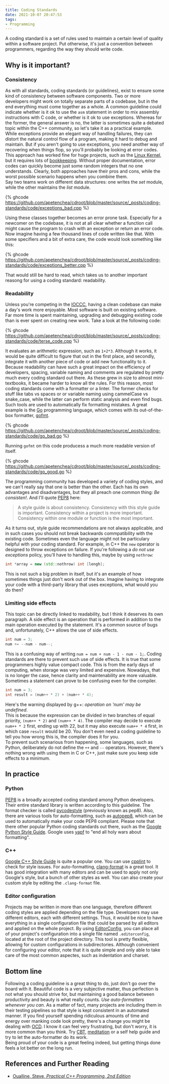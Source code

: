 ```yaml
---
title: Coding Standards
date: 2021-10-07 20:47:53
tags: 
- Programming
---
```


A coding standard is a set of rules used to maintain a certain level of quality within a software project.
Put otherwise, it's just a convention between programmers, regarding the way they should write code.

## Why is it important?

### Consistency

As with all standards, coding standards (or guidelines), exist to ensure some kind of consistency between
software components. Two or more developers might work on totally separate parts of a codebase, but in the end
everything must come together as a whole. A common guideline could indicate whether is it ok to use the `asm` statement
in order to mix assembly instructions with C code, or whether is it ok to use exceptions. Whereas for the former, the general
answer is no, the latter is sometimes quite a debated topic within the C++ community, so let's take it as a practical example.  
While exceptions provide an elegant way of handling failures, they can distort the natural control flow of a
program, making it hard to debug and maintain. But if you aren't going to use exceptions, you need another way of recovering
when things flop, so you'll probably be looking at error codes. This approach has worked fine for huge projects, such as
the [Linux Kernel](https://github.com/torvalds/linux), but it requires lots of [bookkeeping](https://man7.org/linux/man-pages/man3/errno.3.html).
Without proper documentation, error codes can quickly become just some random integers that no one understands.
Clearly, both approaches have their pros and cons, while the worst possible scenario happens when you combine them.  
Say two teams work on different data structures: one writes the *set* module, while the other maintains the *list* module.

{% ghcode https://github.com/apetenchea/cdroot/blob/master/source/_posts/coding-standards/code/exceptions_bad.cpp %}

Using these classes together becomes an error prone task. Especially for a newcomer on the codebase, it is not at all clear
whether a function call might cause the program to crash with an exception or return an error code. Now imagine having a few
thousand lines of code written like that. With some specifiers and a bit of extra care, the code would look something like this:

{% ghcode https://github.com/apetenchea/cdroot/blob/master/source/_posts/coding-standards/code/exceptions_better.cpp %}

That would still be hard to read, which takes us to another important reasong for using a coding standard: readability.

### Readability

Unless you're competing in the [IOCCC](https://www.ioccc.org/), having a clean codebase can make a day's work more enjoyable.
Most software is built on existing software. Far more time is spent maintaining, upgrading and debugging existing code than is
ever spent on creating new work. Take a look at the following code:

{% ghcode https://github.com/apetenchea/cdroot/blob/master/source/_posts/coding-standards/code/terse_code.cpp %}

It evaluates an arithmetic expression, such as `1+2*3`. Although it works, it would be quite difficult to figure that out in the
first place, and secondly, integrate it with another piece of code or add new functionality to it. Because readability can have
such a great impact on the efficiency of developers, spacing, variable naming and comments are regulated by pretty much
every coding standard out there. As these grew in size to almost mini-textbooks, it became harder to know all the rules. For this reason,
most coding standards come with a formatter or a linter. The former checks for stuff like tabs vs spaces or or variable naming using cammelCase vs snake\_case,
while the latter can perform static analysis and even find bugs. Such tools are used to automatically fix formatting mistakes.
A great example is the [Go](https://golang.org/) programming language, which comes with its out-of-the-box formatter, [gofmt](https://go.dev/blog/gofmt).

{% ghcode https://github.com/apetenchea/cdroot/blob/master/source/_posts/coding-standards/code/go_bad.go %}

Running `gofmt` on this code producess a much more readable version of itself.

{% ghcode https://github.com/apetenchea/cdroot/blob/master/source/_posts/coding-standards/code/go_good.go %}

The programming community has developed a variety of coding styles, and we can't really say that one is better than the other.
Each has its own advantages and disadvantages, but they all preach one common thing: *Be consisten!*. And I'll quote
[PEP8](https://www.python.org/dev/peps/pep-0008/) here:

>A style guide is about consistency. Consistency with this style guide is important. Consistency within a project is more important.
Consistency within one module or function is the most important.

As it turns out, style guide recommendations are not always applicable, and in such cases you should not break backwards commpatibility
with the existing code. Sometimes even the language might not be particulary helpful with your coding standard. For example,
in C++ the `new` operator is designed to throw exceptions on failure. If you're following a _do not use exceptions_ policy,
you'll have to handling this, maybe by using `nothrow`:
```C++
int *array = new (std::nothrow) int [lengh];
```
This is not such a big problem in itself, but it's an example of how sometimes things just don't work out of the box.
Imagine having to integrate your code with a third-party library that uses exceptions, what would you do then?

### Limiting side effects

This topic can be directly linked to readability, but I think it deserves its own paragraph. A side effect is an operation that
is performed in addition to the main operation executed by the statement. It's a common source of bugs and, unfortunately,
C++ allows the use of side effects.
```C++
int num = 3;
num += --num - num--;
```
This is a confusing way of writing `num = num + num - 1 - num - 1;`. Coding standards are there to prevent such use of
side effects. It is true that some programmers highly value compact code. This is from the early days of computing,
when storage was very limited and expensive. Nowadays, that is no longer the case, hence clarity and maintenability
are more valuable.
Sometimes a statement can prove to be confusing even for the compiler.
```C++
int num = 3;
int result = (num++ * 2) + (num++ * 4); 
```
Here's the warning displayed by g++: _operation on 'num' may be undefined_.<br>
This is because the expression can be divided in two branches of equal priority, `(num++ * 2)` and `(num++ * 4)`. The compiler
may decide to execute `num++ * 2` first, ending up with 22, but it may also execute `num++ * 4` first, in which
case `result` would be 20. You don't even need a coding guideline to tell you how wrong this is, the compiler
does it for you.  
To prevent such scenarious from happening, some languages, such as Python, deliberately do not define the `++` and `--` operators.
However, there's nothing wrong with using them in C or C++, just make sure you keep side effects to a minimum.

## In practice

### Python

[PEP8](https://www.python.org/dev/peps/pep-0008/) is a broadly accepted coding standard among Python developers. Their entire
standard library is written according to this guideline. The format checker is called
[pycodestyle](https://pypi.org/project/pycodestyle/) (previously known as pep8). Also, there are various tools
for auto-formatting, such as [autopep8](https://pypi.org/project/autopep8/), which can be used to automatically make your
code PEP8 compliant. Please note that there other popular Python coding standards out there,
such as the [Google Python Style Guide](https://google.github.io/styleguide/pyguide.html). Google uses [yapf](https://github.com/google/yapf) to "end
all holy wars about formatting".

### C++

[Google C++ Style Guide](https://google.github.io/styleguide/cppguide.html) is quite a popular one. You can use
[cpplint](https://github.com/cpplint/cpplint) to check for style issues. For auto-formatting,
[clang-format](https://clang.llvm.org/docs/ClangFormat.html) is a great tool. It has good integration with many editors and
can be used to apply not only Google's style, but a bunch of other styles as well.
You can also create your custom style by editing the `.clang-format` file.

### Editor configuration

Projects may be written in more than one language, therefore different coding styles are applied depending on the file type.
Developers may use different editors, each with different settings. Thus, it would be nice to have everything in a single
configuration file that could be parsed by all editors and applied on the whole project. By using
[EditorConfig](https://editorconfig.org/), you can place all of your project's configuration into a single file named `.editorconfig`,
located at the root of the project directory. This tool is pretty flexible, allowing for custom configurations
in subdirectories. Although convenient for configuring your editor, note that it is quite simple and only able to take care of the most common
aspectes, such as indentation and charset.

## Bottom line

Following a coding guideline is a great thing to do, just don't go over the board with it. Beautiful code is a very subjective
matter, thus perfection is not what you should strive for, but maintaining a good balance between productivity
and beauty is what really counts. *Use auto-formatters whenever you can.* As a matter of fact, many projects are including them in their testing
pipelines so that style is kept consistent in an automated manner. If you find yourself spending ridiculous amounts of time and
energy over manking code look pretty, there's a change you might be dealing with [OCD](https://en.wikipedia.org/wiki/Obsessive%E2%80%93compulsive_disorder).
I know it can feel very frustrating, but don't worry, it is more common than you think. Try [CBT](https://en.wikipedia.org/wiki/Cognitive_behavioral_therapy),
[meditation](https://tergar.org/meditation/) or a self help guide and try to let the auto-formatter do its work.  
Being proud of your code is a great feeling indeed, but getting things done feels a lot better on the long run.

## References and Further Reading

* [Oualline, Steve, *Practical C++ Programming, 2nd Edition*](https://www.oreilly.com/library/view/practical-c-programming/0596004192/)
